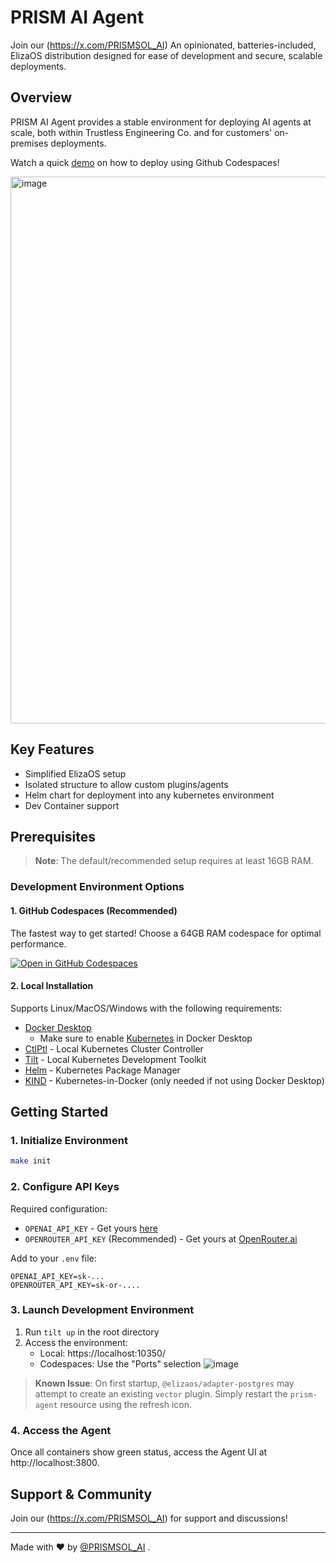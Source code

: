 # PRISM AI Agent
Join our (https://x.com/PRISMSOL_AI)
An opinionated, batteries-included, ElizaOS distribution designed for ease of development and secure, scalable deployments.

## Overview

PRISM AI Agent provides a stable environment for deploying AI agents at scale, both within Trustless Engineering Co. and for customers' on-premises deployments.

Watch a quick [demo](https://app.arcade.software/share/4Bv0R5Bt6JZ4TbQWZL3n) on how to deploy using Github Codespaces!

<img width="875" alt="image" src="https://github.com/user-attachments/assets/215e9f1f-5df5-4b88-9e11-17e84c51deb7" />


## Key Features
- Simplified ElizaOS setup
- Isolated structure to allow custom plugins/agents
- Helm chart for deployment into any kubernetes environment
- Dev Container support

## Prerequisites

> **Note**: The default/recommended setup requires at least 16GB RAM.

### Development Environment Options

#### 1. GitHub Codespaces (Recommended)
The fastest way to get started! Choose a 64GB RAM codespace for optimal performance.

[![Open in GitHub Codespaces](https://github.com/codespaces/badge.svg)](https://codespaces.new/prism-sh/prism-agent)

#### 2. Local Installation
Supports Linux/MacOS/Windows with the following requirements:

* [Docker Desktop](https://www.docker.com/products/docker-desktop/)
  * Make sure to enable [Kubernetes](https://docs.docker.com/desktop/features/kubernetes/) in Docker Desktop
* [CtlPtl](https://github.com/tilt-dev/ctlptl) - Local Kubernetes Cluster Controller
* [Tilt](https://docs.tilt.dev/install.html) - Local Kubernetes Development Toolkit
* [Helm](https://helm.sh/docs/intro/install/) - Kubernetes Package Manager
* [KIND](https://kind.sigs.k8s.io/) - Kubernetes-in-Docker (only needed if not using Docker Desktop)


## Getting Started

### 1. Initialize Environment
```bash
make init
```

### 2. Configure API Keys
Required configuration:
- `OPENAI_API_KEY` - Get yours [here](https://platform.openai.com/docs/overview)
- `OPENROUTER_API_KEY` (Recommended) - Get yours at [OpenRouter.ai](https://openrouter.ai/)

Add to your `.env` file:
```env
OPENAI_API_KEY=sk-...
OPENROUTER_API_KEY=sk-or-....
```

### 3. Launch Development Environment
1. Run `tilt up` in the root directory
2. Access the environment:
   - Local: https://localhost:10350/
   - Codespaces: Use the "Ports" selection
  ![image](https://github.com/user-attachments/assets/cc900472-9597-4ee4-ba96-0007e533ed71)


> **Known Issue**: On first startup, `@elizaos/adapter-postgres` may attempt to create an existing `vector` plugin. Simply restart the `prism-agent` resource using the refresh icon.

### 4. Access the Agent
Once all containers show green status, access the Agent UI at http://localhost:3800.

## Support & Community

Join our (https://x.com/PRISMSOL_AI) for support and discussions!

---

Made with ❤️ by [@PRISMSOL_AI]([https://x.com/PRISMSOL_AI]) .
